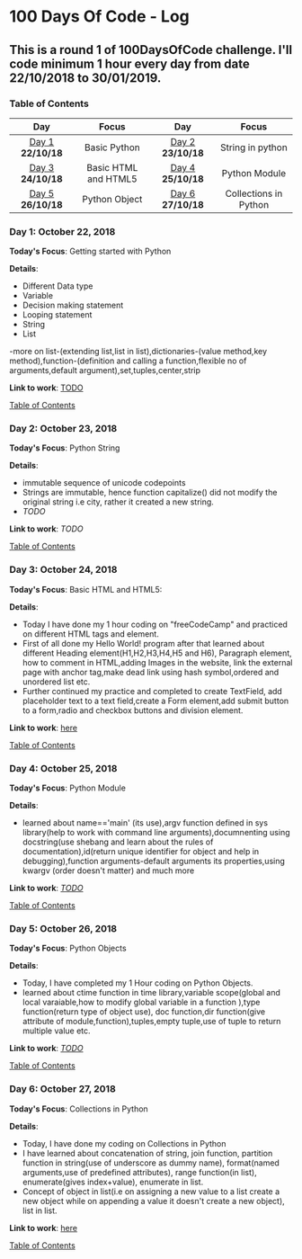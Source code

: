 # 100 Days Of Code - Log
## This is a round 1 of 100DaysOfCode challenge. I'll code minimum 1 hour every day from date 22/10/2018 to 30/01/2019.
<a name="toc"></a>
### Table of Contents 
|Day|Focus|Day|Focus|
|:---:|:-----:|:---:|:-----:|
|[Day 1](#day-1) **22/10/18**|Basic Python|[Day 2](#day-2) **23/10/18**|String in  python |
|[Day 3](#day-3) **24/10/18**|Basic HTML and HTML5|[Day 4](#day-4) **25/10/18**| Python Module |
|[Day 5](#day-5) **26/10/18**|Python Object |[Day 6](#day-6) **27/10/18**| Collections in Python |
<a name="day-1"></a>
### Day 1: October 22, 2018 
**Today's Focus**: Getting started with Python

**Details**:
 - Different Data type
 - Variable
 - Decision making statement
 - Looping statement
 - String
 - List

 -more on list-(extending list,list in list),dictionaries-(value method,key method),function-(definition and calling a function,flexible no of arguments,default argument),set,tuples,center,strip

**Link to work**: [TODO](http://localhost:8888/tree/Desktop/100DaysOfCode/PythonPractice)

   [Table of Contents](#toc)

<a name="day-2"></a>
### Day 2: October 23, 2018
**Today's Focus**: Python String 

**Details**:
 - immutable sequence of unicode codepoints
 - Strings are immutable, hence function capitalize() did not modify the original string i.e city, rather it created a new string.
 - _TODO_

**Link to work**: _TODO_

[Table of Contents](#toc)

<a name="day-3"></a>
### Day 3: October 24, 2018 
**Today's Focus**: Basic HTML and HTML5: 

**Details**:
 - Today I have done my 1 hour coding on "freeCodeCamp" and practiced on different HTML tags and element.
 - First of all done my Hello World! program after that learned about different Heading element(H1,H2,H3,H4,H5 and H6), Paragraph element, how to comment in HTML,adding Images in the website, link the external page with anchor tag,make dead link using hash symbol,ordered and unordered list etc.
 - Further continued my practice and completed to create TextField, add placeholder text to a text field,create a Form element,add submit button to a form,radio and checkbox buttons and division element.
 
**Link to work**: [here](https://www.freecodecamp.org/khushaboo)

[Table of Contents](#toc)

<a name="day-4"></a>
### Day 4: October 25, 2018 
**Today's Focus**: Python Module

**Details**:
  
 - learned about name=='main' (its use),argv function defined in sys library(help to work with command line arguments),documnenting using docstring(use shebang and learn about the rules of documentation),id(return unique identifier for object and help in debugging),function arguments-default arguments its properties,using kwargv (order doesn't matter) and much more
  

**Link to work**: [_TODO_]()

[Table of Contents](#toc)

<a name="day-5"></a>
### Day 5: October 26, 2018 
**Today's Focus**: Python Objects

**Details**:
 - Today, I have completed my 1 Hour coding on Python Objects.
 - learned about ctime function in time library,variable scope(global and local varaiable,how to modify global variable in a function ),type function(return type of object use), doc function,dir function(give attribute of module,function),tuples,empty tuple,use of tuple to return multiple value etc.

 

**Link to work**: [_TODO_](http://localhost:8888/tree/Desktop/100DaysOfCode/PythonPractice)

[Table of Contents](#toc)

<a name="day-6"></a>
### Day 6: October 27, 2018 
**Today's Focus**: Collections in Python

**Details**:
 - Today, I have done my coding on Collections in Python
 - I have learned about concatenation of string, join function, partition function in string(use of underscore as dummy name), format(named arguments,use of predefined attributes), range function(in list), enumerate(gives index+value), enumerate in list.
 - Concept of object in list(i.e on assigning a new value to a list create a new object while on appending a value it doesn't create a new object), list in list.

**Link to work**: [here](http://localhost:8888/tree/Desktop/100DaysOfCode/PythonPractice)

[Table of Contents](#toc)
